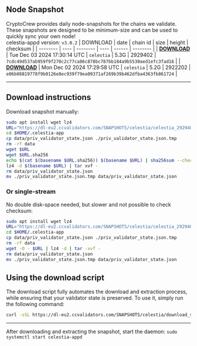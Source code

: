## Node Snapshot
CryptoCrew provides daily node-snapshots for the chains we validate. These snapshots are designed to be minimum-size and can be used to quickly sync your own node!  
celestia-appd version: `v3.0.2`
| DOWNLOAD | date | chain id | size | height | checksum |
| -------- | ---- | -------- | ---- | ------ | -------- |
| **[DOWNLOAD](https://dl-eu2.ccvalidators.com/SNAPSHOTS/celestia/celestia_2929402.tar.lz4)** | Tue Dec 03 2024 17:30:14 UTC | `celestia` | 5.3G | 2929402 | `7cdc49d537ab959f9f270c2c77ca86c878bc787bb184a9b5530aed1efc3fad16` |
| **[DOWNLOAD](https://dl-eu2.ccvalidators.com/SNAPSHOTS/celestia/celestia_2922202.tar.lz4)** | Mon Dec 02 2024 17:29:58 UTC | `celestia` | 5.2G | 2922202 | `e06b08819778f9b0126e8ec939f79ea09371af269b39b462dfba4363fb861724` |

---

## Download instructions
Download snapshot manually:
```sh
sudo apt install wget lz4
URL="https://dl-eu2.ccvalidators.com/SNAPSHOTS/celestia/celestia_2929402.tar.lz4"
cd $HOME/.celestia-app
cp data/priv_validator_state.json ./priv_validator_state.json.tmp
rm -rf data
wget $URL
wget $URL.sha256
echo $(cat $(basename $URL.sha256)) $(basename $URL) | sha256sum --check
lz4 -d $(basename $URL) | tar xvf -
rm data/priv_validator_state.json
mv ./priv_validator_state.json.tmp data/priv_validator_state.json
```

### Or single-stream
No double disk-space needed, but slower and not possible to check checksum:
```sh
sudo apt install wget lz4
URL="https://dl-eu2.ccvalidators.com/SNAPSHOTS/celestia/celestia_2929402.tar.lz4"
cd $HOME/.celestia-app
cp data/priv_validator_state.json ./priv_validator_state.json.tmp
rm -rf data
wget -O - $URL | lz4 -d | tar -xvf -
rm data/priv_validator_state.json
mv ./priv_validator_state.json.tmp data/priv_validator_state.json
```





## Using the download script

The download script fully automates the download and extraction process, while ensuring that your validator state is preserved. To use it, simply run the following command:
```sh
curl -sSL https://dl-eu2.ccvalidators.com/SNAPSHOTS/celestia/download_snapshot.sh | bash
```
---

After downloading and extracting the snapshot, start the daemon: `sudo systemctl start celestia-appd`

